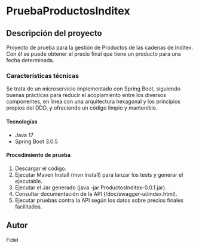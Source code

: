 # PruebaProductosInditex

## Descripción del proyecto
Proyecto de prueba para la gestión de Productos de las cadenas de Inditex. Con él se puede obtener el precio final que tiene un producto para una fecha determinada.

### Características técnicas
Se trata de un microservicio implementado con Spring Boot, siguiendo buenas prácticas para reducir el acoplamiento entre los diversos componentes, en línea con una arquitectura hexagonal y los principios propios del DDD, y ofreciendo un código limpio y mantenible.

#### Tecnologías
* Java 17
* Spring Boot 3.0.5

#### Procedimiento de prueba
1. Descargar el código.
2. Ejecutar Maven Install (mvn install) para lanzar los tests y generar el ejecutable.
3. Ejecutar el Jar generado (java -jar ProductosInditex-0.0.1.jar).
4. Consultar documentación de la API (/doc/swagger-ui/index.html).
5. Ejecutar pruebas contra la API según los datos sobre precios finales facilitados.

## Autor
Fidel
